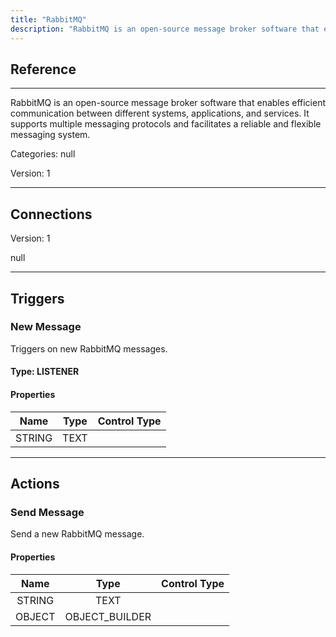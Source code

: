 ```yaml
---
title: "RabbitMQ"
description: "RabbitMQ is an open-source message broker software that enables efficient communication between different systems, applications, and services. It supports multiple messaging protocols and facilitates a reliable and flexible messaging system."
---
```

## Reference
<hr />

RabbitMQ is an open-source message broker software that enables efficient communication between different systems, applications, and services. It supports multiple messaging protocols and facilitates a reliable and flexible messaging system.

Categories: null

Version: 1

<hr />



## Connections

Version: 1

null



<hr />



## Triggers


### New Message
Triggers on new RabbitMQ messages.

#### Type: LISTENER
#### Properties

|      Name      |     Type     |     Control Type     |
|:--------------:|:------------:|:--------------------:|
| STRING | TEXT  |





<hr />



## Actions


### Send Message
Send a new RabbitMQ message.

#### Properties

|      Name      |     Type     |     Control Type     |
|:--------------:|:------------:|:--------------------:|
| STRING | TEXT  |
| OBJECT | OBJECT_BUILDER  |




